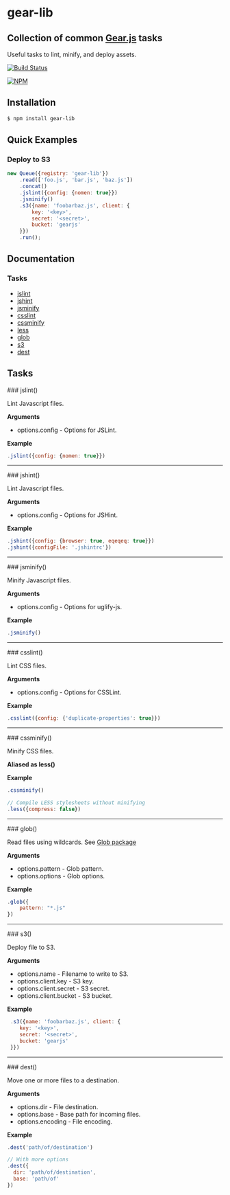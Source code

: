 # gear-lib

## Collection of common [Gear.js](http://github.com/yahoo/gear) tasks

Useful tasks to lint, minify, and deploy assets.

[![Build Status](https://secure.travis-ci.org/twobit/gear-lib.png)](http://travis-ci.org/twobit/gear-lib)

[![NPM](https://nodei.co/npm/gear-lib.png?downloads=true)](https://nodei.co/npm/gear-lib/)

## Installation

```bash
$ npm install gear-lib
```

## Quick Examples

### Deploy to S3

```javascript
new Queue({registry: 'gear-lib'})
    .read(['foo.js', 'bar.js', 'baz.js'])
    .concat()
    .jslint({config: {nomen: true}})
    .jsminify()
    .s3({name: 'foobarbaz.js', client: {
        key: '<key>',
        secret: '<secret>',
        bucket: 'gearjs'
    }})
    .run();
```

## Documentation

### Tasks

 * [jslint](#jslint)
 * [jshint](#jshint)
 * [jsminify](#jsminify)
 * [csslint](#csslint)
 * [cssminify](#cssminify)
 * [less](#cssminify)
 * [glob](#glob)
 * [s3](#s3)
 * [dest](#dest)

## Tasks

<a name="jslint" />
### jslint()

Lint Javascript files.

__Arguments__

 * options.config - Options for JSLint.

__Example__

```javascript
.jslint({config: {nomen: true}})
```

---------------------------------------

<a name="jshint" />
### jshint()

Lint Javascript files.

__Arguments__

 * options.config - Options for JSHint.

__Example__

```javascript
.jshint({config: {browser: true, eqeqeq: true}})
.jshint({configFile: '.jshintrc'})
```

---------------------------------------

<a name="jsminify" />
### jsminify()

Minify Javascript files.

__Arguments__

 * options.config - Options for uglify-js.

__Example__

```javascript
.jsminify()
```

---------------------------------------

<a name="csslint" />
### csslint()

Lint CSS files.

__Arguments__

 * options.config - Options for CSSLint.

__Example__

```javascript
.csslint({config: {'duplicate-properties': true}})
```

---------------------------------------

<a name="cssminify" />
### cssminify()

Minify CSS files.

__Aliased as less()__

__Example__

```javascript
.cssminify()

// Compile LESS stylesheets without minifying
.less({compress: false})
```

---------------------------------------

<a name="glob" />
### glob()

Read files using wildcards. See [Glob package](https://github.com/isaacs/node-glob)

__Arguments__

 * options.pattern - Glob pattern.
 * options.options - Glob options.

__Example__

```javascript
.glob({
    pattern: "*.js"
})
```

---------------------------------------

<a name="s3" />
### s3()

Deploy file to S3.

__Arguments__

 * options.name - Filename to write to S3.
 * options.client.key - S3 key.
 * options.client.secret - S3 secret.
 * options.client.bucket - S3 bucket.

__Example__

```javascript
 .s3({name: 'foobarbaz.js', client: {
    key: '<key>',
    secret: '<secret>',
    bucket: 'gearjs'
 }})
```

---------------------------------------

<a name="dest">
### dest()

Move one or more files to a destination.

__Arguments__

 * options.dir - File destination.
 * options.base - Base path for incoming files.
 * options.encoding - File encoding.

__Example__

```javascript
.dest('path/of/destination')

// With more options
.dest({
  dir: 'path/of/destination',
  base: 'path/of'
})
```
